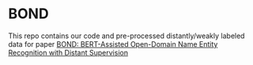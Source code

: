 # BOND
This repo contains our code and pre-processed distantly/weakly labeled data for paper [BOND: BERT-Assisted Open-Domain Name Entity Recognition with Distant Supervision]()
